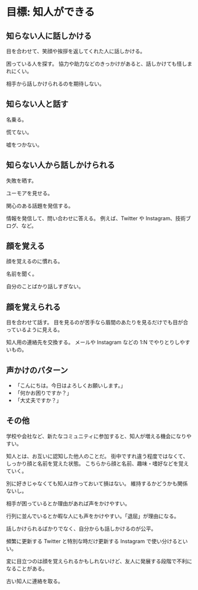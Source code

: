 # 目標: 知人ができる

## 知らない人に話しかける

目を合わせて、笑顔や挨拶を返してくれた人に話しかける。

困っている人を探す。
協力や助力などのきっかけがあると、話しかけても怪しまれにくい。

相手から話しかけられるのを期待しない。

## 知らない人と話す

名乗る。

慌てない。

嘘をつかない。

## 知らない人から話しかけられる

失敗を晒す。

ユーモアを見せる。

関心のある話題を発信する。

情報を発信して、問い合わせに答える。
例えば、Twitter や Instagram、技術ブログ、など。

## 顔を覚える

顔を覚えるのに慣れる。

名前を聞く。

自分のことばかり話しすぎない。

## 顔を覚えられる

目を合わせて話す。
目を見るのが苦手なら眉間のあたりを見るだけでも目が合っているように見える。

知人用の連絡先を交換する。
メールや Instagram などの 1:N でやりとりしやすいもの。

## 声かけのパターン

-   「こんにちは。今日はよろしくお願いします。」
-   「何かお困りですか？」
-   「大丈夫ですか？」

## その他

学校や会社など、新たなコミュニティに参加すると、知人が増える機会になりやすい。

知人とは、お互いに認知した他人のことだ。
街中ですれ違う程度ではなくて、しっかり顔と名前を覚えた状態。
こちらから顔と名前、趣味・嗜好などを覚えていく。

別に好きじゃなくても知人は作っておいて損はない。
維持するかどうかも関係ないし。

相手が困っているとか理由があれば声をかけやすい。

行列に並んでいるとか暇な人にも声をかけやすい。「退屈」が理由になる。

話しかけられるばかりでなく、自分からも話しかけるのが公平。

頻繁に更新する Twitter と特別な時だけ更新する Instagram で使い分けるといい。

変に目立つのは顔を覚えられるかもしれないけど、友人に発展する段階で不利になることがある。

古い知人に連絡を取る。
